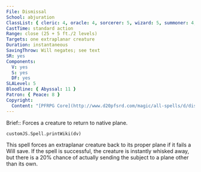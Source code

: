 ```yaml
---
File: Dismissal
School: abjuration
ClassList: { cleric: 4, oracle: 4, sorcerer: 5, wizard: 5, summoner: 4, inquisitor: 4, shaman: 4, occultist: 4, psychic: 5, spiritualist: 5, unchained summoner: 5, medium: 4 }
CastTime: standard action
Range: close (25 + 5 ft./2 levels)
Targets: one extraplanar creature
Duration: instantaneous
SavingThrow: Will negates; see text
SR: yes
Components:
  V: yes
  S: yes
  DF: yes
SLALevel: 5
Bloodline: { Abyssal: 11 }
Patron: { Peace: 8 }
Copyright:
  Content: "[PFRPG Core](http://www.d20pfsrd.com/magic/all-spells/d/dismissal)"
---
```

Brief:: Forces a creature to return to native plane.

```dataviewjs
customJS.Spell.printWiki(dv)
```

This spell forces an extraplanar creature back to its proper plane if it fails a Will save. If the spell is successful, the creature is instantly whisked away, but there is a 20% chance of actually sending the subject to a plane other than its own.
